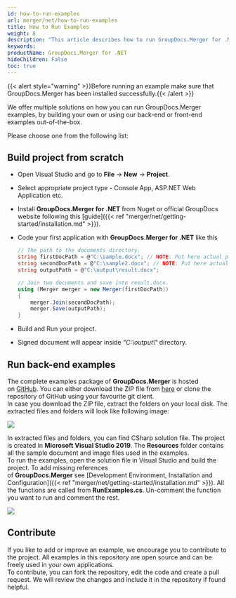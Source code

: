 ```yaml
---
id: how-to-run-examples
url: merger/net/how-to-run-examples
title: How to Run Examples
weight: 8
description: "This article describes how to run GroupDocs.Merger for .NET code examples."
keywords: 
productName: GroupDocs.Merger for .NET
hideChildren: False
toc: true
---
```

{{< alert style="warning" >}}Before running an example make sure that GroupDocs.Merger has been installed successfully.{{< /alert >}}

We offer multiple solutions on how you can run GroupDocs.Merger examples, by building your own or using our back-end or front-end examples out-of-the-box.

Please choose one from the following list:

## Build project from scratch

* Open Visual Studio and go to **File** -> **New** -> **Project**.
* Select appropriate project type - Console App, ASP.NET Web Application etc.
* Install **GroupDocs.Merger for .NET** from Nuget or official GroupDocs website following this [guide]({{< ref "merger/net/getting-started/installation.md" >}}).
* Code your first application with **GroupDocs.Merger for .NET** like this
  
    ```csharp
    // The path to the documents directory.
    string firstDocPath = @"C:\sample.docx"; // NOTE: Put here actual path for your document
    string secondDocPath = @"C:\sample2.docx"; // NOTE: Put here actual path for your document
    string outputPath = @"C:\output\result.docx";
  
    // Join two documents and save into result.docx.
    using (Merger merger = new Merger(firstDocPath))
    {
    	merger.Join(secondDocPath);
        merger.Save(outputPath);
    }  
    ```  

* Build and Run your project.
* Signed document will appear inside *"C:\\output\\"* directory.

## Run back-end examples

The complete examples package of **GroupDocs.Merger** is hosted on [GitHub](https://github.com/groupdocs-merger/GroupDocs.Merger-for-.NET). You can either download the ZIP file from [here](https://github.com/groupdocs-merger/GroupDocs.Merger-for-.NET/archive/master.zip) or clone the repository of GitHub using your favourite git client.  
In case you download the ZIP file, extract the folders on your local disk. The extracted files and folders will look like following image:

![](/merger/net/images/how-to-run-examples.png)

In extracted files and folders, you can find CSharp solution file. The project is created in **Microsoft Visual Studio 2019**. The **Resources** folder contains all the sample document and image files used in the examples.  
To run the examples, open the solution file in Visual Studio and build the project. To add missing references of **GroupDocs.Merger** see [Development Environment, Installation and Configuration]({{< ref "merger/net/getting-started/installation.md" >}}). All the functions are called from **RunExamples.cs**.
Un-comment the function you want to run and comment the rest.

![](/merger/net/images/how-to-run-examples_1.png)

## Contribute

If you like to add or improve an example, we encourage you to contribute to the project. All examples in this repository are open source and can be freely used in your own applications.  
To contribute, you can fork the repository, edit the code and create a pull request. We will review the changes and include it in the repository if found helpful.
